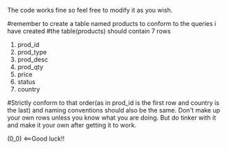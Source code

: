 The code works fine so feel free to modify it as you wish.

#remember to create a table named products to conform to the queries i have created
#the table(products) should contain 7 rows

1. prod_id
2. prod_type
3. prod_desc
4. prod_qty
5. price
6. status
7. country

#Strictly conform to that order(as in prod_id is the first row and country is the last) and naming conventions should also be the same. Don't make up your own rows unless you know what you are doing. But do tinker with it and make it your own after getting it to work.

(0_0) <==Good luck!!
